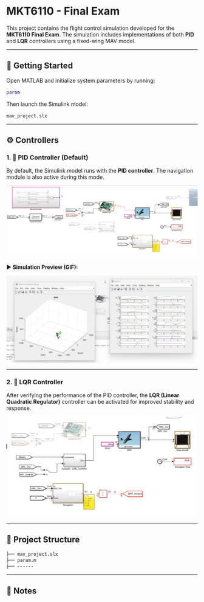 # MKT6110 - Final Exam

This project contains the flight control simulation developed for the **MKT6110 Final Exam**. The simulation includes implementations of both **PID** and **LQR** controllers using a fixed-wing MAV model.

---

## 🚀 Getting Started

Open MATLAB and initialize system parameters by running:

```matlab
param
```

Then launch the Simulink model:

```
mav_project.slx
```

---

## ⚙️ Controllers

### 1. 📌 PID Controller (Default)

By default, the Simulink model runs with the **PID controller**. The navigation module is also active during this mode.

<p align="center">
  <img src="images_readme/MOdel.png" width="600"/>
</p>

**▶️ Simulation Preview (GIF):**  
<p align="center">
  <img src="images_readme/PI_ucus.gif" width="600"/>
</p>

---

### 2. 🎯 LQR Controller

After verifying the performance of the PID controller, the **LQR (Linear Quadratic Regulator)** controller can be activated for improved stability and response.

<p align="center">
  <img src="images_readme/LQR.png" width="600"/>
</p>

---

## 📁 Project Structure

```
├── mav_project.slx
├── param.m
├── ------
```

---

## 📝 Notes

```bash

```

